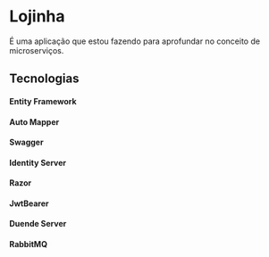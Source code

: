 # Lojinha

É uma aplicação que estou fazendo para aprofundar no conceito de microserviços.

## Tecnologias

#### Entity Framework

#### Auto Mapper

#### Swagger 

#### Identity Server

#### Razor

#### JwtBearer

#### Duende Server

#### RabbitMQ


